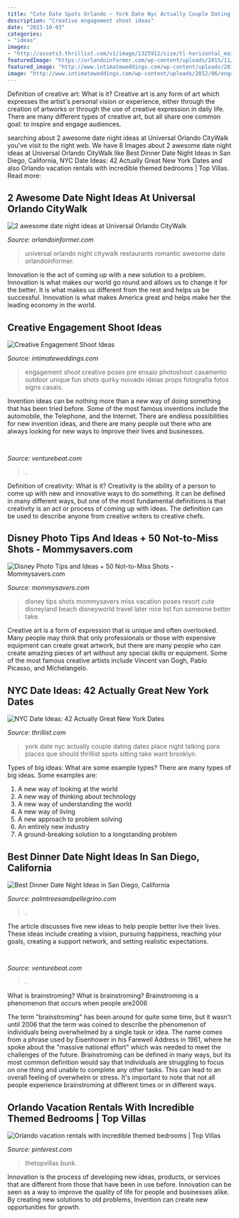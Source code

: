 ```yaml
---
title: "Cute Date Spots Orlando ~ York Date Nyc Actually Couple Dating Dates Place Night Talking Para Places Que Should Thrillist Spots Sitting Take Want Brooklyn"
description: "Creative engagement shoot ideas"
date: "2023-10-03"
categories:
- "ideas"
images:
- "http://assets3.thrillist.com/v1/image/1325912/size/tl-horizontal_main/42-actually-great-new-york-date-ideas"
featuredImage: "https://orlandoinformer.com/wp-content/uploads/2015/11/20150222-_DSC4780.jpg"
featured_image: "http://www.intimateweddings.com/wp-content/uploads/2012/06/engagement_grass.jpg"
image: "http://www.intimateweddings.com/wp-content/uploads/2012/06/engagement_grass.jpg"
---
```



Definition of creative art: What is it?
Creative art is any form of art which expresses the artist's personal vision or experience, either through the creation of artworks or through the use of creative expression in daily life. There are many different types of creative art, but all share one common goal: to inspire and engage audiences.

	

		
searching about 2 awesome date night ideas at Universal Orlando CityWalk you've visit to the right web. We have 8 Images about 2 awesome date night ideas at Universal Orlando CityWalk like Best Dinner Date Night Ideas in San Diego, California, NYC Date Ideas: 42 Actually Great New York Dates and also Orlando vacation rentals with incredible themed bedrooms | Top Villas. Read more:
		
    
## 2 Awesome Date Night Ideas At Universal Orlando CityWalk

<img loading=lazy src="https://orlandoinformer.com/wp-content/uploads/2015/11/20150222-_DSC4780.jpg" onerror="this.onerror=null;this.src='https://tse3.mm.bing.net/th?id=OIP.VeGqFoISkDouFUDI_ZHO9gHaE8&amp;pid=15.1';" alt="2 awesome date night ideas at Universal Orlando CityWalk">

_Source: orlandoinformer.com_

>universal orlando night citywalk restaurants romantic awesome date orlandoinformer. 

	

Innovation is the act of coming up with a new solution to a problem. Innovation is what makes our world go round and allows us to change it for the better. It is what makes us different from the rest and helps us be successful. Innovation is what makes America great and helps make her the leading economy in the world.

    
## Creative Engagement Shoot Ideas

<img loading=lazy src="http://www.intimateweddings.com/wp-content/uploads/2012/06/engagement_grass.jpg" onerror="this.onerror=null;this.src='https://tse2.mm.bing.net/th?id=OIP.HYvUYWVnheYZHVcJKORthwHaE8&amp;pid=15.1';" alt="Creative Engagement Shoot Ideas">

_Source: intimateweddings.com_

>engagement shoot creative poses pre ensaio photoshoot casamento outdoor unique fun shots quirky noivado ideias props fotografia fotos signs casais. 

	

Invention ideas can be nothing more than a new way of doing something that has been tried before. Some of the most famous inventions include the automobile, the Telephone, and the Internet. There are endless possibilities for new invention ideas, and there are many people out there who are always looking for new ways to improve their lives and businesses.

    
## 

<img loading=lazy src="https://venturebeat.com/wp-content/uploads/2019/09/1_kMYFQSwiaz2VjA0zIuvBvw.jpeg?w=800" onerror="this.onerror=null;this.src='https://tse3.mm.bing.net/th?id=OIP.bmJJ0UfqEzqg_ys0PC528gHaD3&amp;pid=15.1';" alt="">

_Source: venturebeat.com_

>. 

	

Definition of creativity: What is it?
Creativity is the ability of a person to come up with new and innovative ways to do something. It can be defined in many different ways, but one of the most fundamental definitions is that creativity is an act or process of coming up with ideas. The definition can be used to describe anyone from creative writers to creative chefs.

    
## Disney Photo Tips And Ideas + 50 Not-to-Miss Shots - Mommysavers.com

<img loading=lazy src="http://www.mommysavers.com/wp-content/uploads/2012/12/mommysavers-disney-photos_edited-1-558x1024.jpg" onerror="this.onerror=null;this.src='https://tse1.mm.bing.net/th?id=OIP.hFQrpkNbqClNmuRXZ6ixigHaNl&amp;pid=15.1';" alt="Disney Photo Tips and Ideas + 50 Not-to-Miss Shots - Mommysavers.com">

_Source: mommysavers.com_

>disney tips shots mommysavers miss vacation poses resort cute disneyland beach disneyworld travel later nice list fun someone better take. 

	

Creative art is a form of expression that is unique and often overlooked. Many people may think that only professionals or those with expensive equipment can create great artwork, but there are many people who can create amazing pieces of art without any special skills or equipment. Some of the most famous creative artists include Vincent van Gogh, Pablo Picasso, and Michelangelo.

    
## NYC Date Ideas: 42 Actually Great New York Dates

<img loading=lazy src="http://assets3.thrillist.com/v1/image/1325912/size/tl-horizontal_main/42-actually-great-new-york-date-ideas" onerror="this.onerror=null;this.src='https://tse1.mm.bing.net/th?id=OIP.T0D5HzyvfQcvl3cWMTbxnQHaFB&amp;pid=15.1';" alt="NYC Date Ideas: 42 Actually Great New York Dates">

_Source: thrillist.com_

>york date nyc actually couple dating dates place night talking para places que should thrillist spots sitting take want brooklyn. 

	

Types of big ideas: What are some example types?
There are many types of big ideas. Some examples are:
1. A new way of looking at the world 
2. A new way of thinking about technology 
3. A new way of understanding the world 
4. A new way of living 
5. A new approach to problem solving 
6. An entirely new industry 
7. A ground-breaking solution to a longstanding problem 

    
## Best Dinner Date Night Ideas In San Diego, California

<img loading=lazy src="https://www.palmtreesandpellegrino.com/wp-content/uploads/2019/07/IMG_9244.jpg" onerror="this.onerror=null;this.src='https://tse4.mm.bing.net/th?id=OIP.8Tq69GbdAmFwnWI6ydg2bQHaJ4&amp;pid=15.1';" alt="Best Dinner Date Night Ideas in San Diego, California">

_Source: palmtreesandpellegrino.com_

>. 

	

The article discusses five new ideas to help people better live their lives. These ideas include creating a vision, pursuing happiness, reaching your goals, creating a support network, and setting realistic expectations.

    
## 

<img loading=lazy src="https://venturebeat.com/wp-content/uploads/2019/10/IMG_2313D-e1572529403907.jpeg" onerror="this.onerror=null;this.src='https://tse1.mm.bing.net/th?id=OIP.9w9Ddnl15PIqkIcPvx4CngHaDt&amp;pid=15.1';" alt="">

_Source: venturebeat.com_

>. 

	

What is brainstroming?
What is brainstroming? Brainstroming is a phenomenon that occurs when people are2006

The term "brainstroming" has been around for quite some time, but it wasn't until 2006 that the term was coined to describe the phenomenon of individuals being overwhelmed by a single task or idea. The name comes from a phrase used by Eisenhower in his Farewell Address in 1961, where he spoke about the "massive national effort" which was needed to meet the challenges of the future. Brainstroming can be defined in many ways, but its most common definition would say that individuals are struggling to focus on one thing and unable to complete any other tasks. This can lead to an overall feeling of overwhelm or stress. It's important to note that not all people experience brainstroming at different times or in different ways.

    
## Orlando Vacation Rentals With Incredible Themed Bedrooms | Top Villas

<img loading=lazy src="https://i.pinimg.com/originals/99/4a/fa/994afa9c9e8b7b58ce1e2a15cf9f27e4.jpg" onerror="this.onerror=null;this.src='https://tse2.mm.bing.net/th?id=OIP.iKu8KVmrVv7liGz_XgM_GgHaE8&amp;pid=15.1';" alt="Orlando vacation rentals with incredible themed bedrooms | Top Villas">

_Source: pinterest.com_

>thetopvillas bunk. 

	

Innovation is the process of developing new ideas, products, or services that are different from those that have been in use before. Innovation can be seen as a way to improve the quality of life for people and businesses alike. By creating new solutions to old problems, Invention can create new opportunities for growth.

